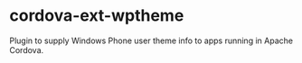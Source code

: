 cordova-ext-wptheme
===================

Plugin to supply Windows Phone user theme info to apps running in Apache Cordova.
